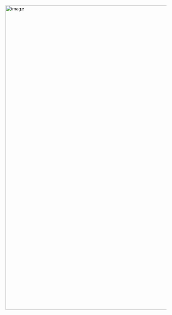 <img width="1597" height="950" alt="image" src="https://github.com/user-attachments/assets/f2512eaf-1bf8-4663-b101-2409666f833b" />
 
